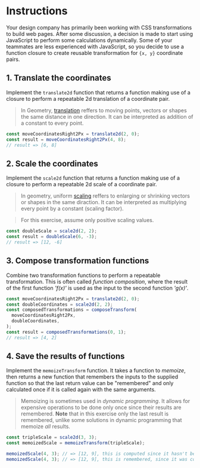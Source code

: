 # Instructions

Your design company has primarily been working with CSS transformations to build web pages. After some discussion, a
decision is made
to start using JavaScript to perform some calculations dynamically. Some of your teammates are less experienced with
JavaScript, so you decide to use a function closure to create reusable transformation for `{x, y}` coordinate pairs.

## 1. Translate the coordinates

Implement the `translate2d` function that returns a function making use of a closure to perform a repeatable 2d translation of a coordinate pair.

> In Geometry, [translation][wiki-translate] reffers to moving points, vectors or shapes the same distance in one
> direction. It can be interpreted as addition of a constant to every point.

```javascript
const moveCoordinatesRight2Px = translate2d(2, 0);
const result = moveCoordinatesRight2Px(4, 8);
// result => [6, 8]
```

## 2. Scale the coordinates

Implement the `scale2d` function that returns a function making use of a closure to perform a repeatable 2d scale of a coordinate pair.

> In geometry, uniform [scaling][wiki-scale] reffers to enlarging or shrinking vectors or shapes in the same
> diraction. It can be interpreted as multiplying every point by a constant (scaling factor).

> For this exercise, assume only positive scaling values.

```javascript
const doubleScale = scale2d(2, 2);
const result = doubleScale(6, -3);
// result => [12, -6]
```

## 3. Compose transformation functions

Combine two transformation functions to perform a repeatable transformation. This is often called _function composition_, where the result of the first function _'f(x)'_ is used as the input to the second function _'g(x)'_.

```javascript
const moveCoordinatesRight2Px = translate2d(2, 0);
const doubleCoordinates = scale2d(2, 2);
const composedTransformations = composeTransform(
  moveCoordinatesRight2Px,
  doubleCoordinates,
);
const result = composedTransformations(0, 1);
// result => [4, 2]
```

## 4. Save the results of functions

Implement the `memoizeTransform` function. It takes a function to _memoize_, then returns a new function that remembers the inputs to the supplied function so that the last return value can be "remembered" and only calculated once if it is called again with the same arguments.

> Memoizing is sometimes used in _dynamic programming_.
> It allows for expensive operations to be done only once since their results are remembered.
> **Note** that in this exercise only the last result is remembered, unlike some solutions in dynamic programming that
> memoize _all_ results.

```javascript
const tripleScale = scale2d(3, 3);
const memoizedScale = memoizeTransform(tripleScale);

memoizedScale(4, 3); // => [12, 9], this is computed since it hasn't been computed before for the arguments
memoizedScale(4, 3); // => [12, 9], this is remembered, since it was computed already
```

[wiki-translate]: https://en.wikipedia.org/wiki/Translation_(geometry)
[wiki-scale]: https://en.wikipedia.org/wiki/Scaling_(geometry)
